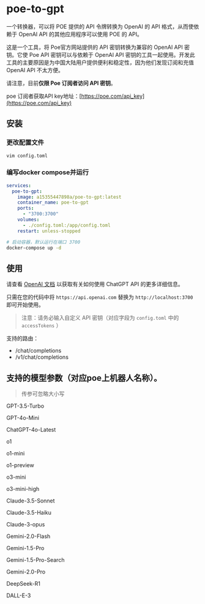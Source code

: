 # poe-to-gpt

一个转换器，可以将 POE 提供的 API 令牌转换为 OpenAI 的 API 格式，从而使依赖于 OpenAI API 的其他应用程序可以使用 POE 的 API。

这是一个工具，将 Poe官方网站提供的 API 密钥转换为兼容的 OpenAI API 密钥。它使 Poe API 密钥可以与依赖于 OpenAI API 密钥的工具一起使用。开发此工具的主要原因是为中国大陆用户提供便利和稳定性，因为他们发现订阅和充值 OpenAI API 不太方便。

请注意，目前**仅限 Poe 订阅者访问 API 密钥**。

poe 订阅者获取API key地址：[https://poe.com/api_key](https://poe.com/api_key)

## 安装

### 更改配置文件

```bash
vim config.toml
```

### 编写docker compose并运行

```yml
services:
  poe-to-gpt:
    image: a15355447898a/poe-to-gpt:latest
    container_name: poe-to-gpt
    ports:
      - "3700:3700"
    volumes:
      - ./config.toml:/app/config.toml
    restart: unless-stopped
```

```bash
# 启动容器，默认运行在端口 3700
docker-compose up -d
```

## 使用

请查看 [OpenAI 文档](https://platform.openai.com/docs/api-reference/chat/create) 以获取有关如何使用 ChatGPT API 的更多详细信息。

只需在您的代码中将 `https://api.openai.com` 替换为 `http://localhost:3700` 即可开始使用。

> 注意：请务必输入自定义 API 密钥（对应字段为 `config.toml` 中的 `accessTokens` ）

支持的路由：

- /chat/completions
- /v1/chat/completions

## 支持的模型参数（对应poe上机器人名称）。

> 传参可忽略大小写

GPT-3.5-Turbo

GPT-4o-Mini

ChatGPT-4o-Latest

o1

o1-mini

o1-preview

o3-mini

o3-mini-high

Claude-3.5-Sonnet

Claude-3.5-Haiku

Claude-3-opus

Gemini-2.0-Flash

Gemini-1.5-Pro

Gemini-1.5-Pro-Search

Gemini-2.0-Pro

DeepSeek-R1

DALL-E-3
